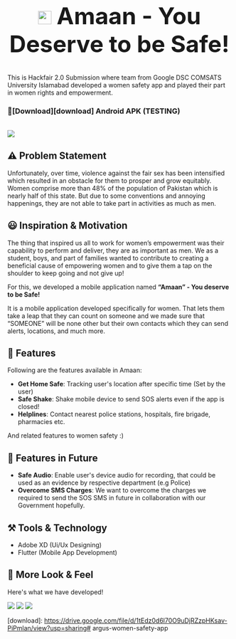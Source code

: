 <h1 align="center" style="font-size: 52px;" ><img height=30 src="https://user-images.githubusercontent.com/43790152/136710076-c634d2bf-fdfa-439c-9696-c87a7d6b0f2d.jpg"> Amaan - You Deserve to be Safe!</h1>

This is Hackfair 2.0 Submission where team from Google DSC COMSATS University Islamabad developed a women safety app and played their part in women rights and empowerment.

###  🔽[Download][download] Android APK (TESTING)

<br>

<img src="https://user-images.githubusercontent.com/43790152/136709012-5e27b2f9-06d6-40fc-8ed0-26d67818e204.png">

## ⚠️ Problem Statement
Unfortunately, over time, violence against the fair sex has been intensified which resulted in an obstacle for them to prosper and grow equitably. Women comprise more than 48% of the population of Pakistan which is nearly half of this state. But due to some conventions and annoying happenings, they are not able to take part in activities as much as men.


## 😃 Inspiration & Motivation
The thing that inspired us all to work for women’s empowerment was their capability to perform and deliver, they are as important as men. We as a student, boys, and part of families wanted to contribute to creating a beneficial cause of empowering women and to give them a tap on the shoulder to keep going and not give up!

For this, we developed a mobile application named **“Amaan” - You deserve to be Safe!**

It is a mobile application developed specifically for women. That lets them take a leap that they can count on someone and we made sure that “SOMEONE” will be none other but their own contacts which they can send alerts, locations, and much more.

## 📱 Features
Following are the features available in Amaan:
- **Get Home Safe**: Tracking user's location after specific time (Set by the user)
- **Safe Shake**: Shake mobile device to send SOS alerts even if the app is closed!
- **Helplines**: Contact nearest police stations, hospitals, fire brigade, pharmacies etc.

And related features to women safety :)

## 🤔 Features in Future
- **Safe Audio**: Enable user's device audio for recording, that could be used as an evidence by respective department (e.g Police)
- **Overcome SMS Charges**: We want to overcome the charges we required to send the SOS SMS in future in collaboration with our Government hopefully.

## ⚒️ Tools & Technology

- Adobe XD (Ui/Ux Designing)
- Flutter (Mobile App Development)

## 👀 More Look & Feel

Here's what we have developed!

<img src="https://user-images.githubusercontent.com/43790152/136709005-0d2444b1-0214-43f1-9a4f-7fc4400164fa.png">

<img src="https://user-images.githubusercontent.com/43790152/136709006-f2c5bd98-5c16-4f03-aae2-9449a7a3ddd1.png">

<img src="https://user-images.githubusercontent.com/43790152/136709008-974e5fde-ca20-492c-ae13-131b4c318c1f.png">


[download]: https://drive.google.com/file/d/1tEdz0d6l70O9uDjRZzpHKsav-PiPmlan/view?usp=sharing# argus-women-safety-app
